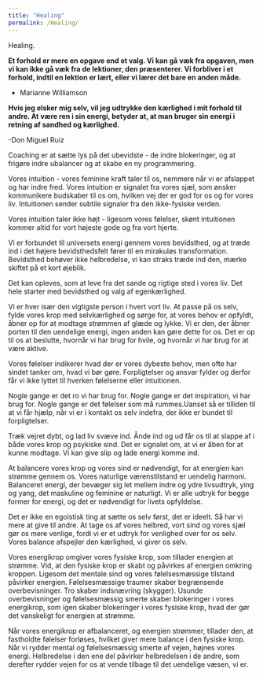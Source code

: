 ```yaml
---
title: "Healing"
permalink: /Healing/
---
```


Healing.



**Et forhold er mere en opgave end et valg. Vi kan gå væk fra opgaven, men vi kan ikke gå væk fra de lektioner, den præsenterer. Vi forbliver i et forhold, indtil en lektion er lært, eller vi lærer det bare en anden måde.**

 - Marianne Williamson


**Hvis jeg elsker mig selv, vil jeg udtrykke den kærlighed i mit forhold til andre. At være ren i sin energi, betyder at, at man bruger sin energi i retning af sandhed og kærlighed.**
 
 -Don Miguel Ruiz 
 
Coaching er at sætte lys på det ubevidste - de indre blokeringer, og at frigøre indre ubalancer og at skabe en ny programmering.
  
Vores intuition - vores feminine kraft taler til os, nemmere når vi er afslappet og har indre fred. Vores intuition er signalet fra vores sjæl, som ønsker kommunikere budskaber til os om, hvilken vej der er god for os og for vores liv. Intuitionen sender subtile signaler fra den ikke-fysiske verden.
  
Vores intuition taler ikke højt - ligesom vores følelser, skønt intuitionen kommer altid for vort højeste gode og fra vort hjerte.
 
Vi er forbundet til universets energi gennem vores bevidsthed, og at træde ind i det højere bevidsthedsfelt fører til en mirakuløs transformation. Bevidsthed behøver ikke helbredelse, vi kan straks træde ind den, mærke skiftet på et kort øjeblik. 

Det kan opleves, som at leve fra det sande og rigtige sted i vores liv. Det hele starter med bevidsthed og valg af egenkærlighed.

Vi er hver især den vigtigste person i hvert vort liv. At passe på os selv, fylde vores krop med selvkærlighed og sørge for, at vores behov er opfyldt, åbner op for at modtage strømmen af glæde og lykke. Vi er den, der åbner porten til den uendelige energi, ingen anden kan gøre dette for os. Det er op til os at beslutte, hvornår vi har brug for hvile, og hvornår vi har brug for at være aktive. 

Vores følelser indikerer hvad der er vores dybeste behov, men ofte har sindet tanker om, hvad vi bør gøre. Forpligtelser og ansvar fylder og derfor får vi ikke lyttet til hverken følelserne eller intuitionen.

Nogle gange er det ro vi har brug for. Nogle gange er det inspiration, vi har brug for. Nogle gange er det følelser som må rummes.Uanset så er tilliden til at vi får hjælp, når vi er i kontakt os selv indefra, der ikke er bundet til forpligtelser. 

Træk vejret dybt, og lad liv svæve ind. Ånde ind og ud får os til at slappe af i både vores krop og psykiske sind. Det er signalet om, at vi er åben for at kunne modtage. Vi kan give slip og lade energi komme ind.

At balancere vores krop og vores sind er nødvendigt, for at energien kan strømme gennem os. Vores naturlige værenstilstand er uendelig harmoni. Balanceret energi, der bevæger sig let mellem indre og ydre livsudtryk, ying og yang, det maskuline og feminine er naturligt. Vi er alle udtryk for begge former for energi, og det er nødvendigt for livets opfyldelse.

Det er ikke en egoistisk ting at sætte os selv først, det er ideelt. Så har vi mere at give til andre. At tage os af vores helbred, vort sind og vores sjæl gør os mere venlige, fordi vi er et udtryk for venlighed over for os selv. Vores balance afspejler den kærlighed, vi giver os selv.

Vores energikrop omgiver vores fysiske krop, som tillader energien at strømme. Vid, at den fysiske krop er skabt og påvirkes af energien omkring kroppen. Ligesom det mentale sind og vores følelsesmæssige tilstand påvirker energien. Følelsesmæssige traumer skaber begrænsende overbevisninger. Tro skaber indsnævring (skygger). Usunde overbevisninger og følelsesmæssig smerte skaber blokeringer i vores energikrop, som igen skaber blokeringer i vores fysiske krop, hvad der gør det vanskeligt for energien at strømme.

Når vores energikrop er afbalanceret, og energien strømmer, tillader den, at fastholdte følelser forløses, hvilket giver mere balance i den fysiske krop. Når vi rydder mental og følelsesmæssig smerte af vejen, højnes vores energi. Helbredelse i den ene del påvirker helbredelsen i de andre, som derefter rydder vejen for os at vende tilbage til det uendelige væsen, vi er.
 
 


